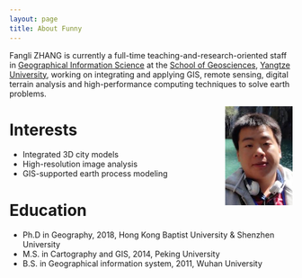 ```yaml
---
layout: page
title: About Funny
---
```

<!--# About Funny-->

  Fangli ZHANG is currently a full-time teaching-and-research-oriented staff in [Geographical Information Science](https://en.wikipedia.org/wiki/Geographic_information_science) at the [School of Geosciences](http://dqkx.yangtzeu.edu.cn), [Yangtze University](http://english.yangtzeu.edu.cn), working on integrating and applying GIS, remote sensing, digital terrain analysis and high-performance computing techniques to solve earth problems.

  <img src="/assets/img/funtry_2013.jpg" align="right" width="120" />

# Interests
+ Integrated 3D city models
+ High-resolution image analysis
+ GIS-supported earth process modeling

# Education
+ Ph.D in Geography, 2018, Hong Kong Baptist University & Shenzhen University
+ M.S. in Cartography and GIS, 2014, Peking University
+ B.S. in Geographical information system, 2011, Wuhan University
